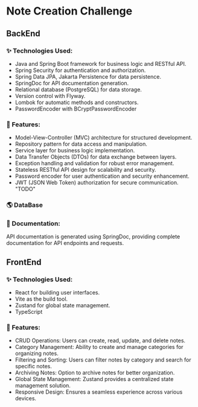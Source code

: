 # Note Creation Challenge

## BackEnd

### ✨ Technologies Used:

- Java and Spring Boot framework for business logic and RESTful API.
- Spring Security for authentication and authorization.
- Spring Data JPA, Jakarta Persistence for data persistence.
- SpringDoc for API documentation generation.
- Relational database (PostgreSQL) for data storage.
- Version control with Flyway.
- Lombok for automatic methods and constructors.
- PasswordEncoder with BCryptPasswordEncoder

### 🚀 Features:

- Model-View-Controller (MVC) architecture for structured development.
- Repository pattern for data access and manipulation.
- Service layer for business logic implementation.
- Data Transfer Objects (DTOs) for data exchange between layers.
- Exception handling and validation for robust error management.
- Stateless RESTful API design for scalability and security.
- Password encoder for user authentication and security enhancement.
- JWT (JSON Web Token) authorization for secure communication. "TODO"

### 🌎 DataBase

### 📄 Documentation:

API documentation is generated using SpringDoc, providing complete documentation for API endpoints and requests.

## FrontEnd

### ✨ Technologies Used:

- React for building user interfaces.
- Vite as the build tool.
- Zustand for global state management.
- TypeScript

### 🚀 Features:

- CRUD Operations: Users can create, read, update, and delete notes.
- Category Management: Ability to create and manage categories for organizing notes.
- Filtering and Sorting: Users can filter notes by category and search for specific notes.
- Archiving Notes: Option to archive notes for better organization.
- Global State Management: Zustand provides a centralized state management solution.
- Responsive Design: Ensures a seamless experience across various devices.
